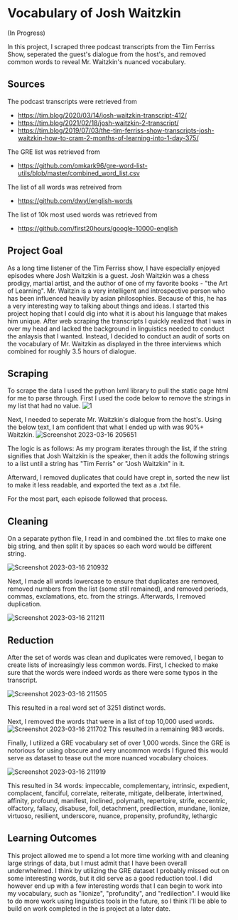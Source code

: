 # Vocabulary of Josh Waitzkin

(In Progress)

In this project, I scraped three podcast transcripts from the Tim Ferriss Show, seperated the guest's dialogue from the host's, and removed common words to reveal Mr. Waitzkin's nuanced vocabulary.

## Sources
The podcast transcripts were retrieved from
* https://tim.blog/2020/03/14/josh-waitzkin-transcript-412/
* https://tim.blog/2021/02/18/josh-waitzkin-2-transcript/
* https://tim.blog/2019/07/03/the-tim-ferriss-show-transcripts-josh-waitzkin-how-to-cram-2-months-of-learning-into-1-day-375/

The GRE list was retrieved from
* https://github.com/omkark96/gre-word-list-utils/blob/master/combined_word_list.csv

The list of all words was retreived from
* https://github.com/dwyl/english-words

The list of 10k most used words was retrieved from
* https://github.com/first20hours/google-10000-english

## Project Goal
As a long time listener of the Tim Ferriss show, I have especially enjoyed episodes where Josh Waitzkin is a guest. Josh Waitzkin was a chess prodigy, martial artist, and the author of one of my favorite books - "the Art of Learning". Mr. Waitzin is a very intelligent and introspective person who has been influenced heavily by asian philosophies. Because of this, he has a very interesting way to talking about things and ideas. I started this project hoping that I could dig into what it is about his language that makes him unique. After web scraping the transcripts I quickly realized that I was in over my head and lacked the background in linguistics needed to conduct the anlaysis that I wanted. Instead, I decided to conduct an audit of sorts on the vocabulary of Mr. Waitzkin as displayed in the three interviews which combined for roughly 3.5 hours of dialogue.

## Scraping
To scrape the data I used the python lxml library to pull the static page html for me to parse through. 
First I used the code below to remove the strings in my list that had no value.
![1](https://user-images.githubusercontent.com/94634170/225784306-d3439f94-b054-42d5-ac94-223a53caf8d6.png)

Next, I needed to seperate Mr. Waitzkin's dialogue from the host's. Using the below text, I am confident that what I ended up with was 90%+ Waitzkin. 
![Screenshot 2023-03-16 205651](https://user-images.githubusercontent.com/94634170/225784897-7478f75a-c6bc-48bc-8d02-c542e9fa60f6.png)

The logic is as follows: As my program iterates through the list, if the string signifies that Josh Waitzkin is the speaker, then it adds the following strings to a list until a string has "Tim Ferris" or "Josh Waitzkin" in it. 

Afterward, I removed duplicates that could have crept in, sorted the new list to make it less readable, and exported the text as a .txt file. 

For the most part, each episode followed that process.

## Cleaning
On a separate python file, I read in and combined the .txt files to make one big string, and then split it by spaces so each word would be different string. 

![Screenshot 2023-03-16 210932](https://user-images.githubusercontent.com/94634170/225786609-c7421158-1d9b-4239-9238-2a59d3ea4554.png)

Next, I made all words lowercase to ensure that duplicates are removed, removed numbers from the list (some still remained), and removed periods, commas, exclamations, etc. from the strings. Afterwards, I removed duplication.

![Screenshot 2023-03-16 211211](https://user-images.githubusercontent.com/94634170/225786935-899216c4-9152-4302-9024-3d7e2f34979e.png)

## Reduction
After the set of words was clean and duplicates were removed, I began to create lists of increasingly less common words. First, I checked to make sure that the words were indeed words as there were some typos in the transcript. 

![Screenshot 2023-03-16 211505](https://user-images.githubusercontent.com/94634170/225787229-4022f1d9-fd42-4d6e-824a-d31ea603fcc1.png)

This resulted in a real word set of 3251 distinct words.

Next, I removed the words that were in a list of top 10,000 used words.
![Screenshot 2023-03-16 211702](https://user-images.githubusercontent.com/94634170/225787463-9a1e777e-8077-4090-a987-8f57deaf6416.png)
This resulted in a remaining 983 words.

Finally, I utilized a GRE vocabulary set of over 1,000 words. Since the GRE is notorious for using obscure and very uncommon words I figured this would serve as dataset to tease out the more nuanced vocabulary choices.

![Screenshot 2023-03-16 211919](https://user-images.githubusercontent.com/94634170/225787714-96018c5e-16fb-4620-af21-49f1b1438f6e.png)

This resulted in 34 words:
impeccable, complementary, intrinsic, expedient, complacent, fanciful, correlate, reiterate, mitigate, deliberate, intertwined, affinity, profound, manifest, inclined, polymath, repertoire, strife, eccentric, olfactory, fallacy, disabuse, foil, detachment, predilection, mundane, lionize, virtuoso, resilient, underscore, nuance, propensity, profundity, lethargic


## Learning Outcomes
This project allowed me to spend a lot more time working with and cleaning large strings of data, but I must admit that I have been overall underwhelmed. I think by utilizing the GRE dataset I probably missed out on some interesting words, but it did serve as a good reduction tool. I did however end up with a few interesting words that I can begin to work into my vocabulary, such as "lionize", "profundity", and "redilection". I would like to do more work using linguistics tools in the future, so I think I'll be able to build on work completed in the is project at a later date. 
